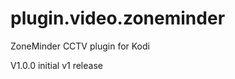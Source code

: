 plugin.video.zoneminder
=======================

ZoneMinder CCTV plugin for Kodi

V1.0.0 initial v1 release

